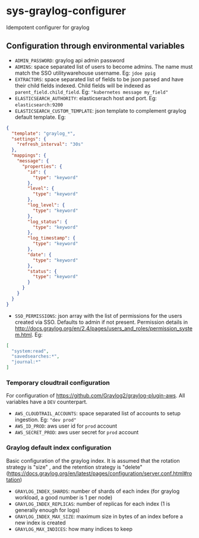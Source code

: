 # sys-graylog-configurer
Idempotent configurer for graylog

## Configuration through environmental variables
* `ADMIN_PASSWORD`: graylog api admin password
* `ADMINS`: space separated list of users to become admins. The name must match the SSO utilitywarehouse username. Eg: `jdoe ppig`
* `EXTRACTORS`: space separated list of fields to be json parsed and have their child fields indexed. Child fields will be indexed as `parent_field.child_field`. Eg: `"kubernetes message my_field"`
* `ELASTICSEARCH_AUTHORITY`: elasticserach host and port. Eg: `elasticsearch:9200`
* `ELASTICSEARCH_CUSTOM_TEMPLATE`: json template to complement graylog default template. Eg:
```json
{
  "template": "graylog_*",
  "settings": {
    "refresh_interval": "30s"
  },
  "mappings": {
    "message": {
      "properties": {
        "id": {
          "type": "keyword"
        },
        "level": {
          "type": "keyword"
        },
        "log_level": {
          "type": "keyword"
        },
        "log_status": {
          "type": "keyword"
        },
        "log_timestamp": {
          "type": "keyword"
        },
        "date": {
          "type": "keyword"
        },
        "status": {
          "type": "keyword"
        }
      }
    }
  }
}
```
* `SSO_PERMISSIONS`: json array with the list of permissions for the users created via SSO. Defaults to admin if not present. Permission details in http://docs.graylog.org/en/2.4/pages/users_and_roles/permission_system.html. Eg:
```json
[
  "system:read",
  "savedsearches:*",
  "journal:*"
]
```

### Temporary cloudtrail configuration
For configuration of https://github.com/Graylog2/graylog-plugin-aws. All variables have a `DEV` counterpart.
* `AWS_CLOUDTRAIL_ACCOUNTS`: space separated list of accounts to setup ingestion. Eg: `"dev prod"`
* `AWS_ID_PROD`: aws user id for `prod` account
* `AWS_SECRET_PROD`: aws user secret for `prod` account

### Graylog default index configuration
Basic configuration of the graylog index. It is assumed that the rotation strategy is "size" , and the retention strategy is "delete" (https://docs.graylog.org/en/latest/pages/configuration/server.conf.html#rotation)
* `GRAYLOG_INDEX_SHARDS`: number of shards of each index (for graylog workload, a good number is 1 per node)
* `GRAYLOG_INDEX_REPLICAS`: number of replicas for each index (1 is generally enough for logs)
* `GRAYLOG_INDEX_MAX_SIZE`: maximum size in bytes of an index before a new index is created
* `GRAYLOG_MAX_INDICES`: how many indices to keep
